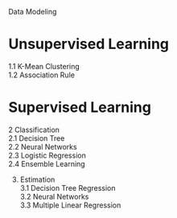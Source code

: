 Data Modeling
# Unsupervised Learning  
1.1 K-Mean Clustering  
1.2 Association Rule  

# Supervised Learning  
2 Classification  
2.1 Decision Tree  
2.2 Neural Networks  
2.3 Logistic Regression  
2.4 Ensemble Learning  

3. Estimation  
3.1 Decision Tree Regression  
3.2 Neural Networks  
3.3 Multiple Linear Regression  
